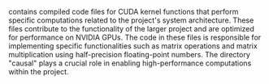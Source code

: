 contains compiled code files for CUDA kernel functions that perform specific computations related to the project's system architecture. These files contribute to the functionality of the larger project and are optimized for performance on NVIDIA GPUs. The code in these files is responsible for implementing specific functionalities such as matrix operations and matrix multiplication using half-precision floating-point numbers. The directory "causal" plays a crucial role in enabling high-performance computations within the project.